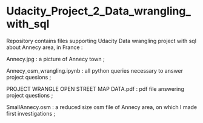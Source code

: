 # Udacity_Project_2_Data_wrangling_with_sql

Repository contains files supporting Udacity Data wrangling project with sql about Annecy area, in France :

  Annecy.jpg : a picture of Annecy town ;  
  
  Annecy_osm_wrangling.ipynb : all python queries necessary to answer project quesions ;  
  
  PROJECT WRANGLE OPEN STREET MAP DATA.pdf : pdf file answering project questions ;  
  
  SmallAnnecy.osm : a reduced size osm file of Annecy area, on which I made first investigations ;  

